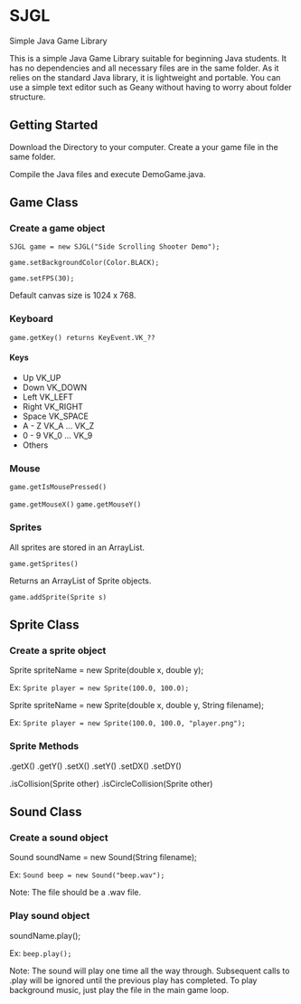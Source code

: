 # SJGL
Simple Java Game Library

This is a simple Java Game Library suitable for beginning Java students. It has no dependencies and all necessary files are in the same folder. As it relies on the standard Java library, it is lightweight and portable. You can use a simple text editor such as Geany without having to worry about folder structure.

## Getting Started

Download the Directory to your computer. Create a your game file in the same folder.

Compile the Java files and execute DemoGame.java.

## Game Class

### Create a game object

```SJGL game = new SJGL("Side Scrolling Shooter Demo");```

```game.setBackgroundColor(Color.BLACK);```

```game.setFPS(30);```

Default canvas size is 1024 x 768.

### Keyboard

```game.getKey() returns KeyEvent.VK_??```

#### Keys
 - Up VK_UP
 - Down VK_DOWN
 - Left VK_LEFT
 - Right VK_RIGHT
 - Space VK_SPACE
 - A - Z VK_A ... VK_Z
 - 0 - 9 VK_0 ... VK_9
 - Others

### Mouse

```game.getIsMousePressed()```

```game.getMouseX()```
```game.getMouseY()```

### Sprites

All sprites are stored in an ArrayList.

```game.getSprites()```

Returns an ArrayList of Sprite objects.

```game.addSprite(Sprite s)```

## Sprite Class

### Create a sprite object

Sprite spriteName = new Sprite(double x, double y);

Ex: ```Sprite player = new Sprite(100.0, 100.0);```

Sprite spriteName = new Sprite(double x, double y, String filename);

Ex: ```Sprite player = new Sprite(100.0, 100.0, "player.png");```

### Sprite Methods

.getX()
.getY()
.setX()
.setY()
.setDX()
.setDY()

.isCollision(Sprite other)
.isCircleCollision(Sprite other)

## Sound Class

### Create a sound object

Sound soundName = new Sound(String filename);

Ex: ```Sound beep = new Sound("beep.wav");```

Note: The file should be a .wav file.

### Play sound object

soundName.play();

Ex: ```beep.play();```

Note: The sound will play one time all the way through. Subsequent calls to .play will be ignored until the previous play has completed. To play background music, just play the file in the main game loop. 
